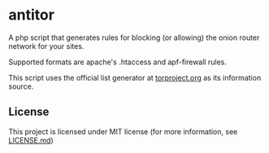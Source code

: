 # antitor

A php script that generates rules for blocking (or allowing) the onion router network for your sites.

Supported formats are apache's .htaccess and apf-firewall rules. 

This script uses the official list generator at [torproject.org](http://torproject.org) as its information source. 

## License

This project is licensed under MIT license (for more information, see [LICENSE.md](LICENSE.md))